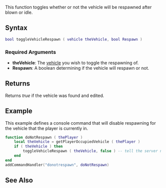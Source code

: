 This function toggles whether or not the vehicle will be respawned after blown or idle.

Syntax
------

``` lua
bool toggleVehicleRespawn ( vehicle theVehicle, bool Respawn )
```

### Required Arguments

-   **theVehicle**: The [vehicle](/docs/vehicle.md "wikilink") you wish to toggle the respawning of.
-   **Respawn**: A boolean determining if the vehicle will respawn or not.

Returns
-------

Returns *true* if the vehicle was found and edited.

Example
-------

This example defines a console command that will disable respawning for the vehicle that the player is currently in.

``` lua
function doNotRespawn ( thePlayer )
    local theVehicle = getPlayerOccupiedVehicle ( thePlayer )
    if ( theVehicle ) then
        toggleVehicleRespawn ( theVehicle, false ) -- tell the server not to respawn this vehicle
    end
end
addCommandHandler("donotrespawn", doNotRespawn)
```

See Also
--------
